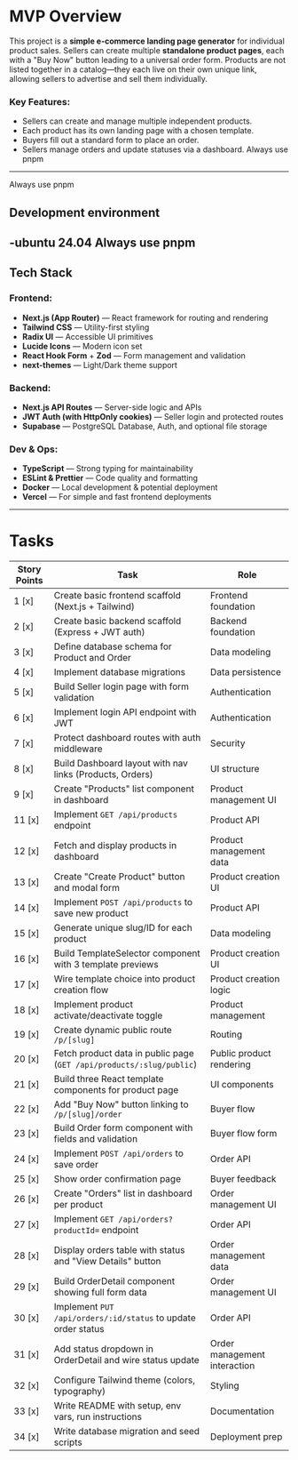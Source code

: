 # MVP Overview

This project is a **simple e-commerce landing page generator** for individual product sales. Sellers can create multiple **standalone product pages**, each with a "Buy Now" button leading to a universal order form. Products are not listed together in a catalog—they each live on their own unique link, allowing sellers to advertise and sell them individually.

### Key Features:
- Sellers can create and manage multiple independent products.
- Each product has its own landing page with a chosen template.
- Buyers fill out a standard form to place an order.
- Sellers manage orders and update statuses via a dashboard.
Always use pnpm
---

Always use pnpm

## Development environment

-ubuntu 24.04
Always use pnpm
---

## Tech Stack

### Frontend:
- **Next.js (App Router)** — React framework for routing and rendering
- **Tailwind CSS** — Utility-first styling
- **Radix UI** — Accessible UI primitives
- **Lucide Icons** — Modern icon set
- **React Hook Form** + **Zod** — Form management and validation
- **next-themes** — Light/Dark theme support

### Backend:
- **Next.js API Routes** — Server-side logic and APIs
- **JWT Auth (with HttpOnly cookies)** — Seller login and protected routes
- **Supabase** — PostgreSQL Database, Auth, and optional file storage

### Dev & Ops:
- **TypeScript** — Strong typing for maintainability
- **ESLint & Prettier** — Code quality and formatting
- **Docker** — Local development & potential deployment
- **Vercel** — For simple and fast frontend deployments

---

# Tasks

| Story Points | Task                                                                 | Role                                     |
|--------------|----------------------------------------------------------------------|------------------------------------------|
| 1     [x]    | Create basic frontend scaffold (Next.js + Tailwind)                  | Frontend foundation                      |
| 2     [x]    | Create basic backend scaffold (Express + JWT auth)                   | Backend foundation                       |
| 3     [x]    | Define database schema for Product and Order                         | Data modeling                            |
| 4     [x]    | Implement database migrations                                        | Data persistence                         |
| 5     [x]    | Build Seller login page with form validation                         | Authentication                           |
| 6     [x]    | Implement login API endpoint with JWT                                | Authentication                           |
| 7     [x]    | Protect dashboard routes with auth middleware                        | Security                                 |
| 8     [x]    | Build Dashboard layout with nav links (Products, Orders)             | UI structure                             |
| 9     [x]    | Create "Products" list component in dashboard                        | Product management UI                    |
| 11    [x]    | Implement `GET /api/products` endpoint                               | Product API                              |
| 12    [x]    | Fetch and display products in dashboard                              | Product management data                  |
| 13    [x]    | Create "Create Product" button and modal form                        | Product creation UI                      |
| 14    [x]    | Implement `POST /api/products` to save new product                   | Product API                              |
| 15    [x]    | Generate unique slug/ID for each product                             | Data modeling                            |
| 16    [x]    | Build TemplateSelector component with 3 template previews            | Product creation UI                      |
| 17    [x]    | Wire template choice into product creation flow                      | Product creation logic                   |
| 18    [x]    | Implement product activate/deactivate toggle                         | Product management                       |
| 19    [x]    | Create dynamic public route `/p/[slug]`                              | Routing                                  |
| 20    [x]    | Fetch product data in public page (`GET /api/products/:slug/public`) | Public product rendering                 |
| 21    [x]    | Build three React template components for product page               | UI components                            |
| 22    [x]    | Add "Buy Now" button linking to `/p/[slug]/order`                    | Buyer flow                               |
| 23    [x]    | Build Order form component with fields and validation                | Buyer flow form                          |
| 24    [x]    | Implement `POST /api/orders` to save order                           | Order API                                |
| 25    [x]    | Show order confirmation page                                         | Buyer feedback                           |
| 26    [x]    | Create "Orders" list in dashboard per product                        | Order management UI                      |
| 27    [x]    | Implement `GET /api/orders?productId=` endpoint                      | Order API                                |
| 28    [x]    | Display orders table with status and "View Details" button           | Order management data                    |
| 29    [x]    | Build OrderDetail component showing full form data                   | Order management UI                      |
| 30    [x]    | Implement `PUT /api/orders/:id/status` to update order status        | Order API                                |
| 31    [x]    | Add status dropdown in OrderDetail and wire status update            | Order management interaction             |
| 32    [x]    | Configure Tailwind theme (colors, typography)                        | Styling                                  |
| 33    [x]    | Write README with setup, env vars, run instructions                  | Documentation                            |
| 34    [x]    | Write database migration and seed scripts                            | Deployment prep   